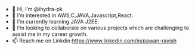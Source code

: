 - 👋 Hi, I’m @ihydra-pk
- 👀 I’m interested in AWS,C,JAVA,Javascript,React.
- 🌱 I’m currently learning JAVA J2EE.
- 💞️ I’m looking to collaborate on various projects which are challenging to assist me in my career growth.
- 📫 Reach me on Linkdin:https://www.linkedin.com/in/pawan-ravish 

<!---
ihydra-pk/ihydra-pk is a ✨ special ✨ repository because its `README.md` (this file) appears on your GitHub profile.
You can click the Preview link to take a look at your changes.
--->
